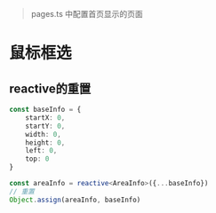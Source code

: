 > pages.ts 中配置首页显示的页面
# 鼠标框选
## reactive的重置
```ts
const baseInfo = {
    startX: 0,
    startY: 0,
    width: 0,
    height: 0,
    left: 0,
    top: 0
}

const areaInfo = reactive<AreaInfo>({...baseInfo})
// 重置
Object.assign(areaInfo, baseInfo)

```

